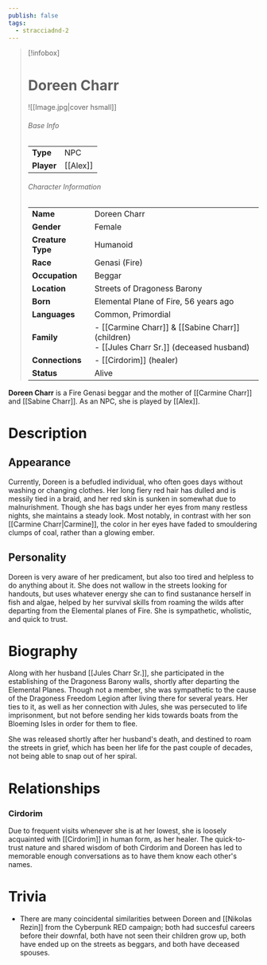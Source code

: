 ```yaml
---
publish: false
tags:
  - stracciadnd-2
---
```

> [!infobox]  
> # Doreen Charr
> ![[Image.jpg|cover hsmall]]  
> ###### Base Info
> | | |  
> |---|---|  
> | **Type** | NPC |
> | **Player** | [[Alex]] |
> ###### Character Information  
> | | |  
> |---|---|  
> | **Name** | Doreen Charr |
> | **Gender** | Female | 
> | **Creature Type** | Humanoid |
> | **Race** | Genasi (Fire) |  
> | **Occupation** | Beggar |  
> | **Location** | Streets of Dragoness Barony |
> | **Born** | Elemental Plane of Fire, 56 years ago |
> | **Languages** | Common, Primordial |  
> | **Family** | - [[Carmine Charr]] & [[Sabine Charr]] (children)<br>- [[Jules Charr Sr.]] (deceased husband) |
> | **Connections** | - [[Cirdorim]] (healer) |
> | **Status** | Alive |

**Doreen Charr** is a Fire Genasi beggar and the mother of [[Carmine Charr]] and [[Sabine Charr]]. As an NPC, she is played by [[Alex]].
# Description
## Appearance
Currently, Doreen is a befudled individual, who often goes days without washing or changing clothes. Her long fiery red hair has dulled and is messily tied in a braid, and her red skin is sunken in somewhat due to malnurishment. Though she has bags under her eyes from many restless nights, she maintains a steady look. Most notably, in contrast with her son [[Carmine Charr|Carmine]], the color in her eyes have faded to smouldering clumps of coal, rather than a glowing ember.
## Personality
Doreen is very aware of her predicament, but also too tired and helpless to do anything about it. She does not wallow in the streets looking for handouts, but uses whatever energy she can to find sustanance herself in fish and algae, helped by her survival skills from roaming the wilds after departing from the Elemental planes of Fire. She is sympathetic, wholistic, and quick to trust.
# Biography
Along with her husband [[Jules Charr Sr.]], she participated in the establishing of the Dragoness Barony walls, shortly after departing the Elemental Planes. Though not a member, she was sympathetic to the cause of the Dragoness Freedom Legion after living there for several years. Her ties to it, as well as her connection with Jules, she was persecuted to life imprisonment, but not before sending her kids towards boats from the Bloeming Isles in order for them to flee.

She was released shortly after her husband's death, and destined to roam the streets in grief, which has been her life for the past couple of decades, not being able to snap out of her spiral.
# Relationships
### Cirdorim
Due to frequent visits whenever she is at her lowest, she is loosely acquainted with [[Cirdorim]] in human form, as her healer. The quick-to-trust nature and shared wisdom of both Cirdorim and Doreen has led to memorable enough conversations as to have them know each other's names.
# Trivia
- There are many coincidental similarities between Doreen and [[Nikolas Rezin]] from the Cyberpunk RED campaign; both had succesful careers before their downfal, both have not seen their children grow up, both have ended up on the streets as beggars, and both have deceased spouses.
